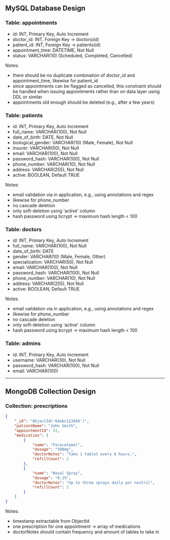 ## MySQL Database Design

### Table: appointments
- id: INT, Primary Key, Auto Increment
- doctor_id: INT, Foreign Key → doctors(id)
- patient_id: INT, Foreign Key → patients(id)
- appointment_time: DATETIME, Not Null
- status: VARCHAR(10) (Scheduled, Completed, Cancelled)

Notes:
- there should be no duplicate combination of doctor_id and appointment_time, likewise for patient_id
- since appointments can be flagged as cancelled, this constraint should be handled when issuing appointments rather than on data layer using DDL or similar
- appointments old enough should be deleted (e.g., after a few years)

### Table: patients
- id: INT, Primary Key, Auto Increment
- full_name: VARCHAR(100), Not Null
- date_of_birth: DATE, Not Null
- biological_gender: VARCHAR(10) (Male, Female), Not Null
- insurer: VARCHAR(50), Not Null
- email: VARCHAR(100), Not Null
- password_hash: VARCHAR(100), Not Null
- phone_number: VARCHAR(10), Not Null
- address: VARCHAR(255), Not Null
- active: BOOLEAN, Default TRUE

Notes:
- email validation via in application, e.g., using annotations and regex
- likewise for phone_number
- no cascade deletion
- only soft-deletion using 'active' column
- hash password using bcrypt → maximum hash length < 100

### Table: doctors
- id: INT, Primary Key, Auto Increment
- full_name: VARCHAR(100), Not Null
- date_of_birth: DATE
- gender: VARCHAR(10) (Male, Female, Other)
- specialization: VARCHAR(50), Not Null
- email: VARCHAR(100), Not Null
- password_hash: VARCHAR(100), Not Null
- phone_number: VARCHAR(10), Not Null
- address: VARCHAR(255), Not Null
- active: BOOLEAN, Default TRUE

Notes:
- email validation via in application, e.g., using annotations and regex
- likewise for phone_number
- no cascade deletion
- only soft-deletion using 'active' column
- hash password using bcrypt → maximum hash length < 100

### Table: admins
- id: INT, Primary Key, Auto Increment
- username: VARCHAR(30), Not Null
- password_hash: VARCHAR(100), Not Null
- email: VARCHAR(100)
---

## MongoDB Collection Design

### Collection: prescriptions

```json
{
    "_id": "ObjectId('64abc123456')",
    "patientName": "John Smith",
    "appointmentId": 51,
    "medication": [
        {
            "name": "Paracetamol",
            "dosage": "500mg",
            "doctorNotes": "Take 1 tablet every 6 hours.",
            "refillCount": 2
        }, 
        {
            "name": "Nasal Spray",
            "dosage": "0.1%",
            "doctorNotes": "Up to three sprays daily per nostril",
            "refillCount": 2
        }
    ]
}
```

Notes:
- timestamp extractable from ObjectId
- one prescription for one appointment → array of medications
- doctorNotes should contain frequency and amount of tables to take in